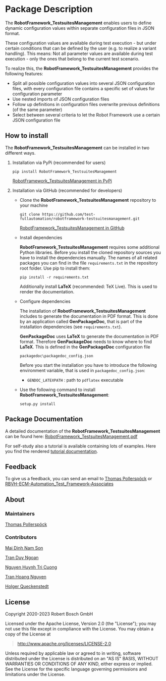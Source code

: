 # Package Description

The **RobotFramework_TestsuitesManagement** enables users to define
dynamic configuration values within separate configuration files in JSON
format.

These configuration values are available during test execution - but
under certain conditions that can be defined by the user (e.g. to
realize a variant handling). This means: Not all parameter values are
available during test execution - only the ones that belong to the
current test scenario.

To realize this, the **RobotFramework_TestsuitesManagement** provides
the following features:

-   Split all possible configuration values into several JSON
    configuration files, with every configuration file contains a
    specific set of values for configuration parameter
-   Use nested imports of JSON configuration files
-   Follow up definitions in configuration files overwrite previous
    definitions (of the same parameter)
-   Select between several criteria to let the Robot Framework use a
    certain JSON configuration file

## How to install

The **RobotFramework_TestsuitesManagement** can be installed in two
different ways.

1.  Installation via PyPi (recommended for users)

    ``` 
    pip install RobotFramework_TestsuitesManagement
    ```

    [RobotFramework_TestsuitesManagement in
    PyPi](https://pypi.org/project/robotframework-testsuitesmanagement/)

2.  Installation via GitHub (recommended for developers)

    -   Clone the **RobotFramework_TestsuitesManagement** repository to
        your machine

        ``` 
        git clone https://github.com/test-fullautomation/robotframework-testsuitesmanagement.git
        ```

        [RobotFramework_TestsuitesManagement in
        GitHub](https://github.com/test-fullautomation/robotframework-testsuitesmanagement)

    -   Install dependencies

        **RobotFramework_TestsuitesManagement** requires some additional
        Python libraries. Before you install the cloned repository
        sources you have to install the dependencies manually. The names
        of all related packages you can find in the file
        `requirements.txt` in the repository root folder. Use pip to
        install them:

        ``` 
        pip install -r requirements.txt
        ```

        Additionally install **LaTeX** (recommended: TeX Live). This is
        used to render the documentation.

    -   Configure dependencies

        The installation of **RobotFramework_TestsuitesManagement**
        includes to generate the documentation in PDF format. This is
        done by an application called **GenPackageDoc**, that is part of
        the installation dependencies (see `requirements.txt`).

        **GenPackageDoc** uses **LaTeX** to generate the documentation
        in PDF format. Therefore **GenPackageDoc** needs to know where
        to find **LaTeX**. This is defined in the **GenPackageDoc**
        configuration file

        ``` 
        packagedoc\packagedoc_config.json
        ```

        Before you start the installation you have to introduce the
        following environment variable, that is used in
        `packagedoc_config.json`:

        -   `GENDOC_LATEXPATH` : path to `pdflatex` executable

    -   Use the following command to install
        **RobotFramework_TestsuitesManagement**:

        ``` 
        setup.py install
        ```

## Package Documentation

A detailed documentation of the **RobotFramework_TestsuitesManagement**
can be found here:
[RobotFramework_TestsuitesManagement.pdf](https://github.com/test-fullautomation/robotframework-testsuitesmanagement/blob/develop/RobotFramework_TestsuitesManagement/RobotFramework_TestsuitesManagement.pdf)

For self-study also a tutorial is available containing lots of examples.
Here you find the rendered [tutorial
documentation](https://htmlpreview.github.io/?https://github.com/test-fullautomation/robotframework-tutorial/blob/develop/900_building_testsuites/building_testsuites.html).

## Feedback

To give us a feedback, you can send an email to [Thomas
Pollerspöck](mailto:Thomas.Pollerspoeck@de.bosch.com) or
[RBVH-ECM-Automation_Test_Framework-Associates](mailto:RBVH-ENG2-CMD-Associates@bcn.bosch.com)

## About

### Maintainers

[Thomas Pollerspöck](mailto:Thomas.Pollerspoeck@de.bosch.com)

### Contributors

[Mai Dinh Nam Son](mailto:Son.MaiDinhNam@vn.bosch.com)

[Tran Duy Ngoan](mailto:Ngoan.TranDuy@vn.bosch.com)

[Nguyen Huynh Tri Cuong](mailto:Cuong.NguyenHuynhTri@vn.bosch.com)

[Tran Hoang Nguyen](mailto:Nguyen.TranHoang@vn.bosch.com)

[Holger Queckenstedt](mailto:Holger.Queckenstedt@de.bosch.com)

## License

Copyright 2020-2023 Robert Bosch GmbH

Licensed under the Apache License, Version 2.0 (the \"License\"); you
may not use this file except in compliance with the License. You may
obtain a copy of the License at

> <http://www.apache.org/licenses/LICENSE-2.0>

Unless required by applicable law or agreed to in writing, software
distributed under the License is distributed on an \"AS IS\" BASIS,
WITHOUT WARRANTIES OR CONDITIONS OF ANY KIND, either express or implied.
See the License for the specific language governing permissions and
limitations under the License.
